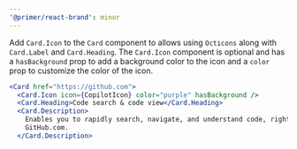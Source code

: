 ```yaml
---
'@primer/react-brand': minor
---
```


Add `Card.Icon` to the `Card` component to allows using `Octicons` along with `Card.Label` and `Card.Heading`. The `Card.Icon` component is optional and has a `hasBackground` prop to add a background color to the icon and a `color` prop to customize the color of the icon.

```jsx
<Card href="https://github.com">
  <Card.Icon icon={CopilotIcon} color="purple" hasBackground />
  <Card.Heading>Code search & code view</Card.Heading>
  <Card.Description>
    Enables you to rapidly search, navigate, and understand code, right from
    GitHub.com.
  </Card.Description>
```
